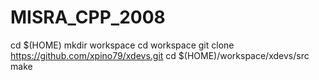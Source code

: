# MISRA_CPP_2008

cd $(HOME) 
mkdir workspace 
cd workspace 
git clone https://github.com/xpino79/xdevs.git 
cd $(HOME)/workspace/xdevs/src 
make 
